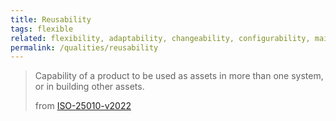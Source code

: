 ```yaml
---
title: Reusability
tags: flexible
related: flexibility, adaptability, changeability, configurability, maintainability, modifiability
permalink: /qualities/reusability
---
```


>Capability of a product to be used as assets in more than one system, or in building other assets.
>
>from [ISO-25010-v2022](/references/#iso-25010-2022)